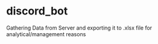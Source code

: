 # discord_bot

Gathering Data from Server and exporting it to .xlsx file for analytical/management reasons